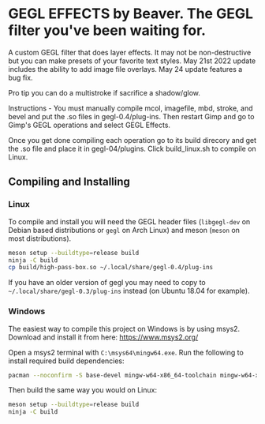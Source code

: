 GEGL EFFECTS by Beaver. The GEGL filter you've been waiting for.
=========

A custom GEGL filter that does layer effects. It may not be non-destructive but 
you can make presets of your favorite text styles. May 21st 2022 update includes the ability to add image file overlays. May 24 update features a bug fix. 

Pro tip you can do a multistroke if sacrifice a shadow/glow.


Instructions -
You must manually compile mcol, imagefile, mbd, stroke, and bevel and put the .so files in gegl-0.4/plug-ins. Then restart Gimp and go to Gimp's GEGL operations and select GEGL Effects.

Once you get done compiling each operation go to its build direcory and get the
.so file and place it in gegl-04/plugins. Click build_linux.sh to compile on Linux.



## Compiling and Installing

### Linux

To compile and install you will need the GEGL header files (`libgegl-dev` on
Debian based distributions or `gegl` on Arch Linux) and meson (`meson` on
most distributions).

```bash
meson setup --buildtype=release build
ninja -C build
cp build/high-pass-box.so ~/.local/share/gegl-0.4/plug-ins
```

If you have an older version of gegl you may need to copy to `~/.local/share/gegl-0.3/plug-ins`
instead (on Ubuntu 18.04 for example).



### Windows

The easiest way to compile this project on Windows is by using msys2.  Download
and install it from here: https://www.msys2.org/

Open a msys2 terminal with `C:\msys64\mingw64.exe`.  Run the following to
install required build dependencies:

```bash
pacman --noconfirm -S base-devel mingw-w64-x86_64-toolchain mingw-w64-x86_64-meson mingw-w64-x86_64-gegl
```

Then build the same way you would on Linux:

```bash
meson setup --buildtype=release build
ninja -C build
```



